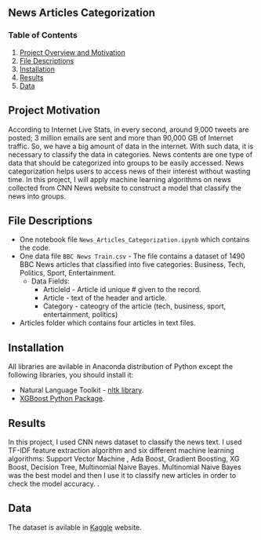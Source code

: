 ## News Articles Categorization

### Table of Contents

1. [Project Overview and Motivation](#motivation)
2. [File Descriptions](#files)
3. [Installation](#installation)
4. [Results](#results)
5. [Data](#data)


## Project Motivation<a name="motivation"></a>

According to Internet Live Stats, in every second, around 9,000 tweets are posted; 3 million emails are sent and more than 90,000 GB of Internet traffic. So, we have a big amount of data in the internet. With such data, it is necessary to classify the data in categories. News contents are one type of data that should be categorized into groups to be easily accessed. News categorization helps users to access news of their interest without wasting time.
In this project, I will apply machine learning algorithms on news collected from CNN News website to construct a model that classify the news into groups.


## File Descriptions <a name="files"></a>
- One notebook file `News_Articles_Categorization.ipynb` which contains the code. 
- One data file `BBC News Train.csv` - The file contains a dataset of 1490 BBC News articles that classified into five categories: Business, Tech, Politics, Sport, Entertainment.
	- Data Fields:
		- ArticleId - Article id unique # given to the record.
		- Article - text of the header and article.
		- Category - cateogry of the article (tech, business, sport, entertainment, politics)
- Articles folder which contains four articles in text files.

## Installation <a name="installation"></a>
All libraries are avilable in Anaconda distribution of Python except the following libraries, you should install it:
- Natural Language Toolkit - [nltk library](https://www.nltk.org/).
- [XGBoost Python Package](https://pypi.org/project/xgboost/).
 

 
## Results<a name="results"></a>
In this project, I used CNN news dataset to classify the news text. I used TF-IDF feature extraction algorithm and six different machine learning algorithms: Support Vector Machine , Ada Boost, Gradient Boosting, XG Boost, Decision Tree, Multinomial Naive Bayes. Multinomial Naive Bayes was the best model and then I use it to classify new articles in order to check the model accuracy. . 

## Data <a name="data"></a>
The dataset is avilable in [Kaggle](www.kaggle.com/c/learn-ai-bbc/data) website. 
